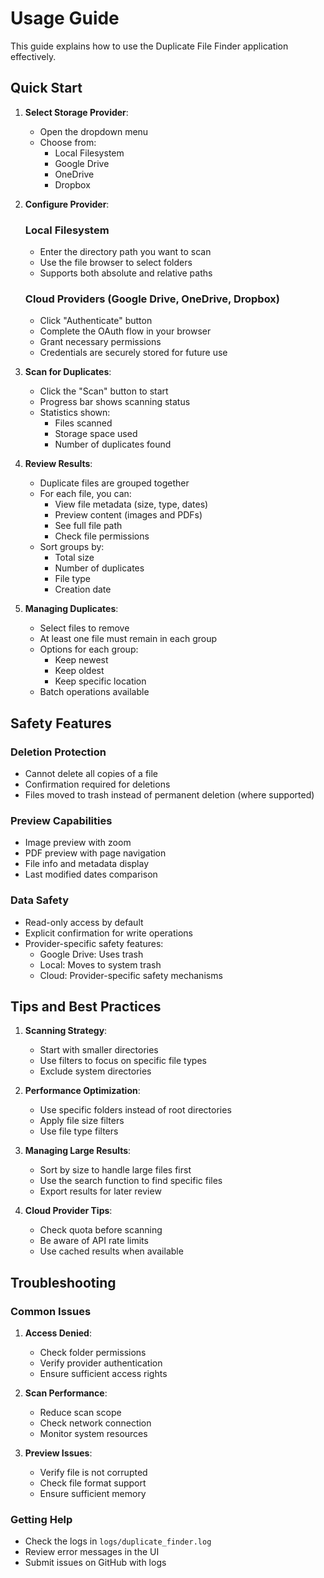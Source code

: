 # Usage Guide

This guide explains how to use the Duplicate File Finder application effectively.

## Quick Start

1. **Select Storage Provider**:
   - Open the dropdown menu
   - Choose from:
     - Local Filesystem
     - Google Drive
     - OneDrive
     - Dropbox

2. **Configure Provider**:

   ### Local Filesystem
   - Enter the directory path you want to scan
   - Use the file browser to select folders
   - Supports both absolute and relative paths

   ### Cloud Providers (Google Drive, OneDrive, Dropbox)
   - Click "Authenticate" button
   - Complete the OAuth flow in your browser
   - Grant necessary permissions
   - Credentials are securely stored for future use

3. **Scan for Duplicates**:
   - Click the "Scan" button to start
   - Progress bar shows scanning status
   - Statistics shown:
     - Files scanned
     - Storage space used
     - Number of duplicates found

4. **Review Results**:
   - Duplicate files are grouped together
   - For each file, you can:
     - View file metadata (size, type, dates)
     - Preview content (images and PDFs)
     - See full file path
     - Check file permissions
   - Sort groups by:
     - Total size
     - Number of duplicates
     - File type
     - Creation date

5. **Managing Duplicates**:
   - Select files to remove
   - At least one file must remain in each group
   - Options for each group:
     - Keep newest
     - Keep oldest
     - Keep specific location
   - Batch operations available

## Safety Features

### Deletion Protection
- Cannot delete all copies of a file
- Confirmation required for deletions
- Files moved to trash instead of permanent deletion (where supported)

### Preview Capabilities
- Image preview with zoom
- PDF preview with page navigation
- File info and metadata display
- Last modified dates comparison

### Data Safety
- Read-only access by default
- Explicit confirmation for write operations
- Provider-specific safety features:
  - Google Drive: Uses trash
  - Local: Moves to system trash
  - Cloud: Provider-specific safety mechanisms

## Tips and Best Practices

1. **Scanning Strategy**:
   - Start with smaller directories
   - Use filters to focus on specific file types
   - Exclude system directories

2. **Performance Optimization**:
   - Use specific folders instead of root directories
   - Apply file size filters
   - Use file type filters

3. **Managing Large Results**:
   - Sort by size to handle large files first
   - Use the search function to find specific files
   - Export results for later review

4. **Cloud Provider Tips**:
   - Check quota before scanning
   - Be aware of API rate limits
   - Use cached results when available

## Troubleshooting

### Common Issues
1. **Access Denied**:
   - Check folder permissions
   - Verify provider authentication
   - Ensure sufficient access rights

2. **Scan Performance**:
   - Reduce scan scope
   - Check network connection
   - Monitor system resources

3. **Preview Issues**:
   - Verify file is not corrupted
   - Check file format support
   - Ensure sufficient memory

### Getting Help
- Check the logs in `logs/duplicate_finder.log`
- Review error messages in the UI
- Submit issues on GitHub with logs
